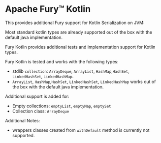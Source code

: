 # Apache Fury™ Kotlin

This provides additional Fury support for Kotlin Serialization on JVM:

Most standard kotlin types are already supported out of the box with the default java implementation.

Fury Kotlin provides additional tests and implementation support for Kotlin types.

Fury Kotlin is tested and works with the following types:
- stdlib `collection`: `ArrayDeque`, `ArrayList`, `HashMap`,`HashSet`, `LinkedHashSet`, `LinkedHashMap`.
- `ArrayList`, `HashMap`,`HashSet`, `LinkedHashSet`, `LinkedHashMap` works out of the box with the default java implementation.

Additional support is added for:
- Empty collections: `emptyList`, `emptyMap`, `emptySet`
- Collection class: `ArrayDeque`

Additional Notes:
- wrappers classes created from `withDefault` method is currently not supported.

